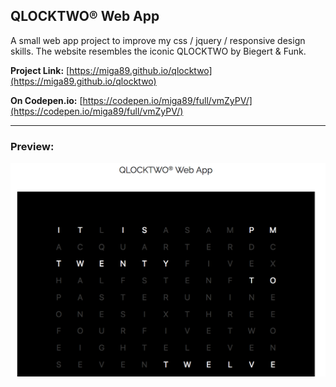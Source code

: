 ## QLOCKTWO&reg; Web App

A small web app project to improve my css / jquery / responsive design skills. The website resembles the iconic QLOCKTWO by Biegert & Funk.

**Project Link:** [https://miga89.github.io/qlocktwo](https://miga89.github.io/qlocktwo)

**On Codepen.io:** [https://codepen.io/miga89/full/vmZyPV/](https://codepen.io/miga89/full/vmZyPV/)

---
### Preview:
![Preview of App](https://raw.githubusercontent.com/miga89/qlocktwo/master/images/preview.png)


